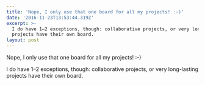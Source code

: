 ```yaml
---
title: 'Nope, I only use that one board for all my projects! :-)'
date: '2016-11-23T13:53:44.319Z'
excerpt: >-
  I do have 1–2 exceptions, though: collaborative projects, or very long-lasting
  projects have their own board.
layout: post
---
```

Nope, I only use that one board for all my projects! :-)

I do have 1–2 exceptions, though: collaborative projects, or very long-lasting projects have their own board.

